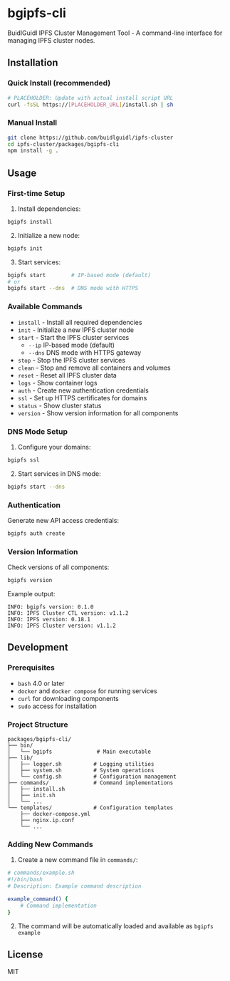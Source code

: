 # bgipfs-cli

BuidlGuidl IPFS Cluster Management Tool - A command-line interface for managing IPFS cluster nodes.

## Installation

### Quick Install (recommended)
```bash
# PLACEHOLDER: Update with actual install script URL
curl -fsSL https://[PLACEHOLDER_URL]/install.sh | sh
```

### Manual Install
```bash
git clone https://github.com/buidlguidl/ipfs-cluster
cd ipfs-cluster/packages/bgipfs-cli
npm install -g .
```

## Usage

### First-time Setup

1. Install dependencies:
```bash
bgipfs install
```

2. Initialize a new node:
```bash
bgipfs init
```

3. Start services:
```bash
bgipfs start        # IP-based mode (default)
# or
bgipfs start --dns  # DNS mode with HTTPS
```

### Available Commands

- `install` - Install all required dependencies
- `init` - Initialize a new IPFS cluster node
- `start` - Start the IPFS cluster services
  - `--ip` IP-based mode (default)
  - `--dns` DNS mode with HTTPS gateway
- `stop` - Stop the IPFS cluster services
- `clean` - Stop and remove all containers and volumes
- `reset` - Reset all IPFS cluster data
- `logs` - Show container logs
- `auth` - Create new authentication credentials
- `ssl` - Set up HTTPS certificates for domains
- `status` - Show cluster status
- `version` - Show version information for all components

### DNS Mode Setup

1. Configure your domains:
```bash
bgipfs ssl
```

2. Start services in DNS mode:
```bash
bgipfs start --dns
```

### Authentication

Generate new API access credentials:
```bash
bgipfs auth create
```

### Version Information

Check versions of all components:
```bash
bgipfs version
```

Example output:
```
INFO: bgipfs version: 0.1.0
INFO: IPFS Cluster CTL version: v1.1.2
INFO: IPFS version: 0.18.1
INFO: IPFS Cluster version: v1.1.2
```

## Development

### Prerequisites

- `bash` 4.0 or later
- `docker` and `docker compose` for running services
- `curl` for downloading components
- `sudo` access for installation

### Project Structure
```
packages/bgipfs-cli/
├── bin/
│   └── bgipfs              # Main executable
├── lib/
│   ├── logger.sh          # Logging utilities
│   ├── system.sh          # System operations
│   └── config.sh          # Configuration management
├── commands/              # Command implementations
│   ├── install.sh
│   ├── init.sh
│   └── ...
└── templates/             # Configuration templates
    ├── docker-compose.yml
    ├── nginx.ip.conf
    └── ...
```

### Adding New Commands

1. Create a new command file in `commands/`:
```bash
# commands/example.sh
#!/bin/bash
# Description: Example command description

example_command() {
    # Command implementation
}
```

2. The command will be automatically loaded and available as `bgipfs example`

## License

MIT 